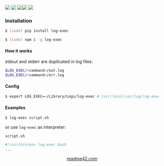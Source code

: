 <!--
https://readme42.com
-->



[![](https://img.shields.io/badge/OS-Unix-blue.svg?longCache=True)]()
[![](https://img.shields.io/pypi/v/log-exec.svg?maxAge=3600)](https://pypi.org/project/log-exec/)
[![](https://img.shields.io/npm/v/log-exec.svg?maxAge=3600)](https://www.npmjs.com/package/log-exec)[![](https://img.shields.io/badge/License-Unlicense-blue.svg?longCache=True)](https://unlicense.org/)
[![](https://github.com/andrewp-as-is/log-exec/workflows/tests42/badge.svg)](https://github.com/andrewp-as-is/log-exec/actions)

### Installation
```bash
$ [sudo] pip install log-exec
```

```bash
$ [sudo] npm i -g log-exec
```

#### How it works
stdout and stderr are duplicated in log files:
```bash
$LOG_EXEC/<command>/out.log
$LOG_EXEC/<command>/err.log
```

#### Config
```bash
$ export LOG_EXEC=~/Library/Logs/log-exec # /usr/local/var/log/log-exec by default
```

#### Examples
```bash
$ log-exec script.sh
```

or use `log-exec` as interpreter:

`script.sh`
```bash
#!/usr/bin/env log-exec bash
...
```

<p align="center">
    <a href="https://readme42.com/">readme42.com</a>
</p>